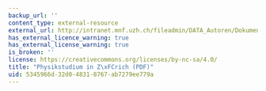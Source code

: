 ```yaml
---
backup_url: ''
content_type: external-resource
external_url: http://intranet.mnf.uzh.ch/fileadmin/DATA_Autoren/Dokumente/Inhalte/I_Studium/I.1_zukuenftige_Studierende/I.1.2_Studienfaecher/physik_2012.pdf
has_external_licence_warning: true
has_external_license_warning: true
is_broken: ''
license: https://creativecommons.org/licenses/by-nc-sa/4.0/
title: "Physikstudium in Z\xFCrich (PDF)"
uid: 5345966d-32d0-4831-8767-ab7279ee779a
---
```

